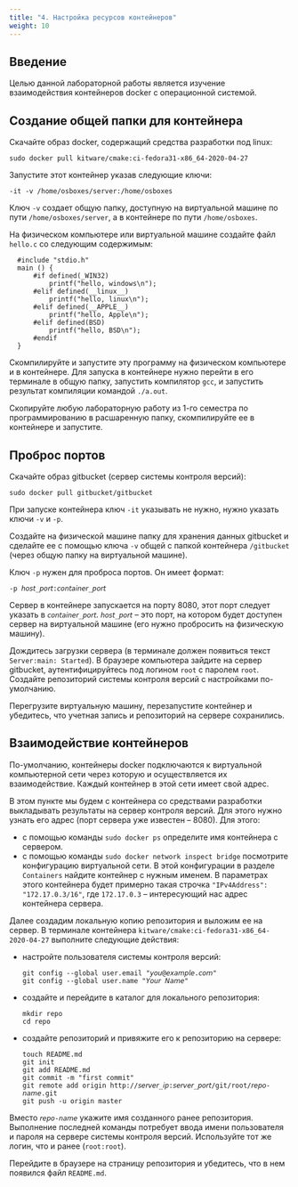 ```yaml
---
title: "4. Настройка ресурсов контейнеров"
weight: 10
---
```


## Введение

Целью данной лабораторной работы является изучение взаимодействия контейнеров docker с операционной системой.

## Создание общей папки для контейнера

Скачайте образ docker, содержащий средства разработки под linux:

```
sudo docker pull kitware/cmake:ci-fedora31-x86_64-2020-04-27
```

Запустите этот контейнер указав следующие ключи:

```
-it -v /home/osboxes/server:/home/osboxes
```

Ключ ```-v``` создает общую папку, доступную на виртуальной машине по пути ```/home/osboxes/server```, а в контейнере по пути ```/home/osboxes```.

На физическом компьютере или виртуальной машине создайте файл ```hello.c``` со следующим содержимым:

```
  #include "stdio.h"
  main () {
      #if defined(_WIN32)
          printf("hello, windows\n");
      #elif defined(__linux__)
          printf("hello, linux\n");
      #elif defined(__APPLE__)
          printf("hello, Apple\n");
      #elif defined(BSD)
          printf("hello, BSD\n"); 
      #endif
  }
```

Скомпилируйте и запустите эту программу на физическом компьютере и в контейнере. Для запуска в контейнере нужно перейти в его терминале в общую папку, запустить компилятор ```gcc```, и запустить результат компиляции командой ```./a.out```.

Скопируйте любую лабораторную работу из 1-го семестра по программированию в расшаренную папку, скомпилируйте ее в контейнере и запустите.

## Проброс портов

Скачайте образ gitbucket (сервер системы контроля версий):

```
sudo docker pull gitbucket/gitbucket
```

При запуске контейнера ключ ```-it``` указывать не нужно, нужно указать ключи ```-v``` и ```-p```.

Создайте на физической машине папку для хранения данных gitbucket и сделайте ее с помощью ключа ```-v``` общей с папкой контейнера ```/gitbucket``` (через общую папку на виртуальной машине). 

Ключ ```-p``` нужен для проброса портов. Он имеет формат:

```
-p 𝘩𝘰𝘴𝘵_𝘱𝘰𝘳𝘵:𝘤𝘰𝘯𝘵𝘢𝘪𝘯𝘦𝘳_𝘱𝘰𝘳𝘵
```

Сервер в контейнере запускается на порту 8080, этот порт следует указать в ```𝘤𝘰𝘯𝘵𝘢𝘪𝘯𝘦𝘳_𝘱𝘰𝘳𝘵```. ```𝘩𝘰𝘴𝘵_𝘱𝘰𝘳𝘵``` – это порт, на котором будет доступен сервер на виртуальной машине (его нужно пробросить на физическую машину).

Дождитесь загрузки сервера (в терминале должен появиться текст ```Server:main: Started```). В браузере компьютера зайдите на сервер gitbucket, аутентифицируйтесь под логином ```root``` с паролем ```root```.  Создайте репозиторий системы контроля версий с настройками по-умолчанию.

Перегрузите виртуальную машину, перезапустите контейнер и убедитесь, что учетная запись и репозиторий на сервере сохранились.

## Взаимодействие контейнеров

По-умолчанию, контейнеры docker подключаются к виртуальной компьютерной сети через которую и осуществляется их взаимодействие. Каждый контейнер в этой сети имеет свой адрес.

В этом пункте мы будем с контейнера со средствами разработки выкладывать результаты на сервер контроля версий. Для этого нужно узнать его адрес (порт сервера уже известен – 8080). Для этого:

- с помощью команды ```sudo docker ps``` определите имя контейнера с сервером.
- с помощью команды ```sudo docker network inspect bridge``` посмотрите конфигурацию виртуальной сети. В этой конфигурации в разделе ```Containers``` найдите контейнер с нужным именем. В параметрах этого контейнера будет примерно такая строчка ```"IPv4Address": "172.17.0.3/16"```, где ```172.17.0.3``` – интересующий нас адрес контейнера сервера.

Далее создадим локальную копию репозитория и выложим ее на сервер. В терминале контейнера ```kitware/cmake:ci-fedora31-x86_64-2020-04-27``` выполните следующие действия:

- настройте пользователя системы контроля версий:

    ```
    git config --global user.email "𝘺𝘰𝘶@𝘦𝘹𝘢𝘮𝘱𝘭𝘦.𝘤𝘰𝘮"
    git config --global user.name "𝘠𝘰𝘶𝘳 𝘕𝘢𝘮𝘦"
    ```

- создайте и перейдите в каталог для локального репозитория:

    ```
    mkdir repo
    cd repo
    ```

- создайте репозиторий и привяжите его к репозиторию на сервере:

    ```
    touch README.md
    git init
    git add README.md
    git commit -m "first commit"
    git remote add origin http://𝘴𝘦𝘳𝘷𝘦𝘳_𝘪𝘱:𝘴𝘦𝘳𝘷𝘦𝘳_𝘱𝘰𝘳𝘵/git/root/𝘳𝘦𝘱𝘰-𝘯𝘢𝘮𝘦.git
    git push -u origin master
    ```
Вместо ```𝘳𝘦𝘱𝘰-𝘯𝘢𝘮𝘦``` укажите имя созданного ранее репозитория. Выполнение последней команды потребует ввода имени пользователя и пароля на сервере системы контроля версий. Используйте тот же логин, что и ранее (```root:root```).

Перейдите в браузере на страницу репозитория и убедитесь, что в нем появился файл ```README.md```.

